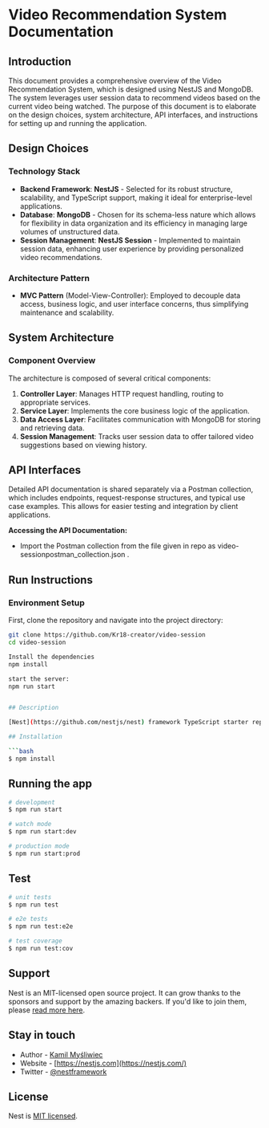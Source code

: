 # Video Recommendation System Documentation

## Introduction
This document provides a comprehensive overview of the Video Recommendation System, which is designed using NestJS and MongoDB. The system leverages user session data to recommend videos based on the current video being watched. The purpose of this document is to elaborate on the design choices, system architecture, API interfaces, and instructions for setting up and running the application.

## Design Choices

### Technology Stack
- **Backend Framework**: **NestJS** - Selected for its robust structure, scalability, and TypeScript support, making it ideal for enterprise-level applications.
- **Database**: **MongoDB** - Chosen for its schema-less nature which allows for flexibility in data organization and its efficiency in managing large volumes of unstructured data.
- **Session Management**: **NestJS Session** - Implemented to maintain session data, enhancing user experience by providing personalized video recommendations.

### Architecture Pattern
- **MVC Pattern** (Model-View-Controller): Employed to decouple data access, business logic, and user interface concerns, thus simplifying maintenance and scalability.

## System Architecture

### Component Overview
The architecture is composed of several critical components:
1. **Controller Layer**: Manages HTTP request handling, routing to appropriate services.
2. **Service Layer**: Implements the core business logic of the application.
3. **Data Access Layer**: Facilitates communication with MongoDB for storing and retrieving data.
4. **Session Management**: Tracks user session data to offer tailored video suggestions based on viewing history.

## API Interfaces

Detailed API documentation is shared separately via a Postman collection, which includes endpoints, request-response structures, and typical use case examples. This allows for easier testing and integration by client applications.

**Accessing the API Documentation:**
- Import the Postman collection from the file given in repo as video-sessionpostman_collection.json .

## Run Instructions

### Environment Setup
First, clone the repository and navigate into the project directory:
```bash
git clone https://github.com/Kr18-creator/video-session
cd video-session

Install the dependencies
npm install

start the server:
npm run start


## Description

[Nest](https://github.com/nestjs/nest) framework TypeScript starter repository.

## Installation

```bash
$ npm install
```

## Running the app

```bash
# development
$ npm run start

# watch mode
$ npm run start:dev

# production mode
$ npm run start:prod
```

## Test

```bash
# unit tests
$ npm run test

# e2e tests
$ npm run test:e2e

# test coverage
$ npm run test:cov
```

## Support

Nest is an MIT-licensed open source project. It can grow thanks to the sponsors and support by the amazing backers. If you'd like to join them, please [read more here](https://docs.nestjs.com/support).

## Stay in touch

- Author - [Kamil Myśliwiec](https://kamilmysliwiec.com)
- Website - [https://nestjs.com](https://nestjs.com/)
- Twitter - [@nestframework](https://twitter.com/nestframework)

## License

Nest is [MIT licensed](LICENSE).
